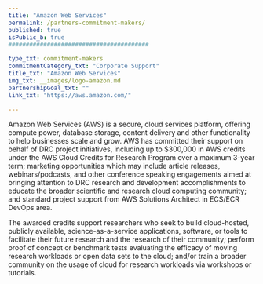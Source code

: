 ```yaml
---
title: "Amazon Web Services"
permalink: /partners-commitment-makers/
published: true
isPublic_b: true
########################################

type_txt: commitment-makers
commitmentCategory_txt: "Corporate Support"
title_txt: "Amazon Web Services"
img_txt: __images/logo-amazon.md
partnershipGoal_txt: ""
link_txt: "https://aws.amazon.com/"

---
```


Amazon Web Services (AWS) is a secure, cloud services platform, offering compute power, database storage, content delivery and other functionality to help businesses scale and grow. AWS has committed their support on behalf of DRC project initiatives, including up to $300,000 in AWS credits under the AWS Cloud Credits for Research Program over a maximum 3-year term; marketing opportunities which may include article releases, webinars/podcasts, and other conference speaking engagements aimed at bringing attention to DRC research and development accomplishments to educate the broader scientific and research cloud computing community; and standard project support from AWS Solutions Architect in ECS/ECR DevOps area.

The awarded credits support researchers who seek to build cloud-hosted, publicly available, science-as-a-service applications, software, or tools to facilitate their future research and the research of their community; perform proof of concept or benchmark tests evaluating the efficacy of moving research workloads or open data sets to the cloud; and/or train a broader community on the usage of cloud for research workloads via workshops or tutorials.